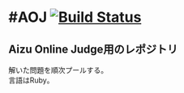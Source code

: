 #AOJ [![Build Status](https://travis-ci.org/snowmi/AOJ.svg?branch=master)](https://travis-ci.org/snowmi/AOJ)
===

## Aizu Online Judge用のレポジトリ

解いた問題を順次プールする。  
言語はRuby。  

